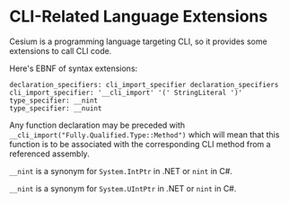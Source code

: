 CLI-Related Language Extensions
===============================

Cesium is a programming language targeting CLI, so it provides some extensions to call CLI code.

Here's EBNF of syntax extensions:

```
declaration_specifiers: cli_import_specifier declaration_specifiers
cli_import_specifier: '__cli_import' '(' StringLiteral ')'
type_specifier: __nint
type_specifier: __nuint
```

Any function declaration may be preceded with `__cli_import("Fully.Qualified.Type::Method")` which will mean that this function is to be associated with the corresponding CLI method from a referenced assembly.

`__nint` is a synonym for `System.IntPtr` in .NET or `nint` in C#.

`__nint` is a synonym for `System.UIntPtr` in .NET or `nint` in C#.

